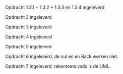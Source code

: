 Opdracht 1.3.1 + 1.3.2 + 1.3.3 en 1.3.4 ingeleverd

Opdracht 2 ingeleverd

Opdracht 3 ingeleverd

Opdracht 4 ingeleverd

Opdracht 5 ingeleverd

Opdracht 6 ingeleverd, de nul en en Back werken niet.

Opdracht 7 ingeleverd, rekentoets.vsdx is de UML.
